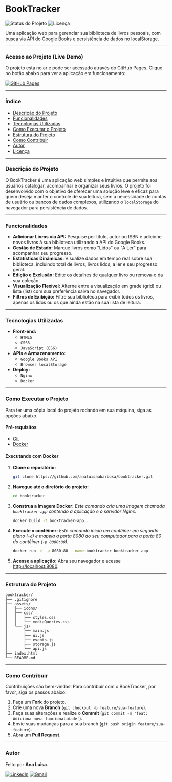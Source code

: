 # BookTracker 

![Status do Projeto](https://img.shields.io/badge/status-ativo-yellowgreen)
![Licença](https://img.shields.io/badge/license-MIT-blue)

Uma aplicação web para gerenciar sua biblioteca de livros pessoais, com busca via API do Google Books e persistência de dados no localStorage.

---
### Acesso ao Projeto (Live Demo)

O projeto está no ar e pode ser acessado através do GitHub Pages. Clique no botão abaixo para ver a aplicação em funcionamento:

[![GitHub Pages](https://img.shields.io/badge/GitHub%20Pages-222222?style=for-the-badge&logo=github&logoColor=white)](https://analuisaabarbosa.github.io/booktracker/)

---

### Índice

* [Descrição do Projeto](#-descrição-do-projeto)
* [Funcionalidades](#-funcionalidades)
* [Tecnologias Utilizadas](#-tecnologias-utilizadas)
* [Como Executar o Projeto](#-como-executar-o-projeto)
* [Estrutura do Projeto](#-estrutura-do-projeto)
* [Como Contribuir](#-como-contribuir)
* [Autor](#-autor)
* [Licença](#-licença)

---

### Descrição do Projeto

O BookTracker é uma aplicação web simples e intuitiva que permite aos usuários catalogar, acompanhar e organizar seus livros. O projeto foi desenvolvido com o objetivo de oferecer uma solução leve e eficaz para quem deseja manter o controle de sua leitura, sem a necessidade de contas de usuário ou bancos de dados complexos, utilizando o `localStorage` do navegador para persistência de dados.

---

### Funcionalidades

- **Adicionar Livros via API:** Pesquise por título, autor ou ISBN e adicione novos livros à sua biblioteca utilizando a API do Google Books.
- **Gestão de Estado:** Marque livros como "Lidos" ou "A Ler" para acompanhar seu progresso.
- **Estatísticas Dinâmicas:** Visualize dados em tempo real sobre sua biblioteca, incluindo total de livros, livros lidos, a ler e seu progresso geral.
- **Edição e Exclusão:** Edite os detalhes de qualquer livro ou remova-o da sua coleção.
- **Visualização Flexível:** Alterne entre a visualização em grade (grid) ou lista (list) com sua preferência salva no navegador.
- **Filtros de Exibição:** Filtre sua biblioteca para exibir todos os livros, apenas os lidos ou os que ainda estão na sua lista de leitura.

---

### Tecnologias Utilizadas

- **Front-end:**
  - `HTML5` 
  - `CSS3` 
  - `JavaScript (ES6)` 
- **APIs e Armazenamento:**
  - `Google Books API` 
  - `Browser localStorage` 
- **Deploy:**
  - `Nginx`
  - `Docker`

---

### Como Executar o Projeto

Para ter uma cópia local do projeto rodando em sua máquina, siga as opções abaixo.

#### Pré-requisitos

- [Git](https://git-scm.com/)
- [Docker](https://www.docker.com/products/docker-desktop/) 

#### Executando com Docker 

1.  **Clone o repositório:**
    ```bash
    git clone https://github.com/analuisaabarbosa/booktracker.git
    ```

2.  **Navegue até o diretório do projeto:**
    ```bash
    cd booktracker
    ```

3.  **Construa a imagem Docker:**
    *Este comando cria uma imagem chamada `booktracker-app` contendo a aplicação e o servidor Nginx.*
    ```bash
    docker build -t booktracker-app .
    ```

4.  **Execute o contêiner:**
    *Este comando inicia um contêiner em segundo plano (`-d`) e mapeia a porta 8080 do seu computador para a porta 80 do contêiner (`-p 8080:80`).*
    ```bash
    docker run -d -p 8080:80 --name booktracker booktracker-app
    ```

5.  **Acesse a aplicação:**
    Abra seu navegador e acesse [http://localhost:8080](http://localhost:8080).

---
### Estrutura do Projeto
```
booktracker/
├── .gitignore
├── assets/
│   ├── icons/  
│   ├── css/
│   │   ├── styles.css
│   │   └── mediaQueries.css
│   └── js/
│       ├── main.js
│       ├── ui.js
│       ├── events.js
│       ├── storage.js
│       └── api.js
├── index.html
└── README.md
```

---

### Como Contribuir

Contribuições são bem-vindas! Para contribuir com o BookTracker, por favor, siga os passos abaixo:

1.  Faça um **Fork** do projeto.
2.  Crie uma nova **Branch** (`git checkout -b feature/sua-feature`).
3.  Faça suas alterações e realize o **Commit** (`git commit -m 'feat: Adiciona nova funcionalidade'`).
4.  Envie suas mudanças para a sua branch (`git push origin feature/sua-feature`).
5.  Abra um **Pull Request**.

---

### Autor

Feito por **Ana Luisa**.

[![LinkedIn](https://img.shields.io/badge/LinkedIn-0077B5?style=for-the-badge&logo=linkedin&logoColor=white)](https://www.linkedin.com/in/analuisaabarbosa/)
[![Gmail](https://img.shields.io/badge/Gmail-D14836?style=for-the-badge&logo=gmail&logoColor=white)](mailto:analuisaaugustob@gmail.com)

